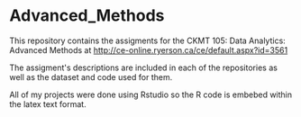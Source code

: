 # Advanced_Methods
This repository contains the assigments for the CKMT 105: Data Analytics: Advanced Methods at 
http://ce-online.ryerson.ca/ce/default.aspx?id=3561

The assigment's descriptions are included in each of the repositories as well as the dataset and code used for them.

All of my projects were done using Rstudio so the R code is embebed within the latex text format.



